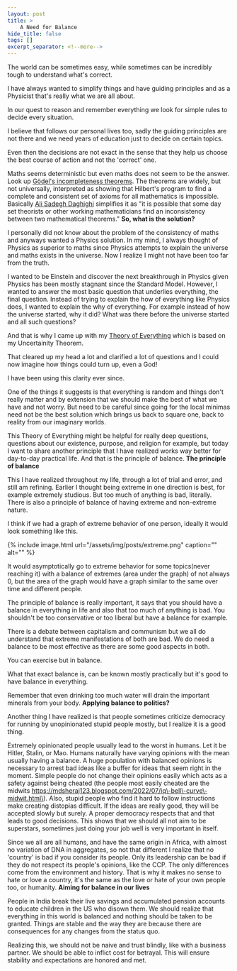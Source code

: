 ```yaml
---
layout: post
title: >
    A Need for Balance
hide_title: false
tags: []
excerpt_separator: <!--more-->
---
```

The world can be sometimes easy, while sometimes can be incredibly tough to understand what's correct.

I have always wanted to simplify things and have guiding principles and as a Physicist that's really what we are all about.

In our quest to reason and remember everything we look for simple rules to decide every situation.

I believe that follows our personal lives too, sadly the guiding principles are not there and we need years of education just to decide on certain topics.

Even then the decisions are not exact in the sense that they help us choose the best course of action and not the 'correct' one.

Maths seems deterministic but even maths does not seem to be the answer. Look up [Gödel's incompleteness theorems](https://en.wikipedia.org/wiki/G%C3%B6del%27s_incompleteness_theorems). The theorems are widely, but not universally, interpreted as showing that Hilbert's program to find a complete and consistent set of axioms for all mathematics is impossible. Basically [Ali Sadegh Daghighi](https://www.researchgate.net/post/What_happens_if_mathematics_is_inconsistent%20%20) simplifies it as "it is possible that some day set theorists or other working mathematicians find an inconsistency between two mathematical theorems."
**So, what is the solution?**

I personally did not know about the problem of the consistency of maths and anyways wanted a Physics solution. In my mind, I always thought of Physics as superior to maths since Physics attempts to explain the universe and maths exists in the universe. Now I realize I might not have been too far from the truth.


I wanted to be Einstein and discover the next breakthrough in Physics given Physics has been mostly stagnant since the Standard Model. However, I wanted to answer the most basic question that underlies everything, the final question. Instead of trying to explain the how of everything like Physics does, I wanted to explain the why of everything. For example instead of how the universe started, why it did? What was there before the universe started and all such questions?


And that is why I came up with my [Theory of Everything](http://tinyurl.com/thetheoryofeverything) which is based on my Uncertainity Theorem.


That cleared up my head a lot and clarified a lot of questions and I could now imagine how things could turn up, even a God\!



I have been using this clarity ever since.


One of the things it suggests is that everything is random and things don't really matter and by extension that we should make the best of what we have and not worry. But need to be careful since going for the local minimas need not be the best solution which brings us back to square one, back to reality from our imaginary worlds.


This Theory of Everything might be helpful for really deep questions, questions about our existence, purpose, and religion for example, but today I want to share another principle that I have realized works way better for day\-to\-day practical life. And that is the principle of balance.
**The principle of balance**


This I have realized throughout my life, through a lot of trial and error, and still am refining. Earlier I thought being extreme in one direction is best, for example extremely studious. But too much of anything is bad, literally. There is also a principle of balance of having extreme and non\-extreme nature.


I think if we had a graph of extreme behavior of one person, ideally it would look something like this.

{% include image.html url="/assets/img/posts/extreme.png" caption="" alt="" %}

It would asymptotically go to extreme behavior for some topics\(never reaching it\) with a balance of extremes \(area under the graph\) of not always 0, but the area of the graph would have a graph similar to the same over time and different people.



The principle of balance is really important, it says that you should have a balance in everything in life and also that too much of anything is bad. You shouldn't be too conservative or too liberal but have a balance for example.

There is a debate between capitalism and communism but we all do understand that extreme manifestations of both are bad. We do need a balance to be most effective as there are some good aspects in both.



You can exercise but in balance.


What that exact balance is, can be known mostly practically but it's good to have balance in everything.


Remember that even drinking too much water will drain the important minerals from your body.
**Applying balance to politics?**

Another thing I have realized is that people sometimes criticize democracy for running by unopinionated stupid people mostly, but I realize it is a good thing.

Extremely opinionated people usually lead to the worst in humans. Let it be Hitler, Stalin, or Mao. Humans naturally have varying opinions with the mean usually having a balance. A huge population with balanced opinions is necessary to arrest bad ideas like a buffer for ideas that seem right in the moment. Simple people do not change their opinions easily which acts as a safety against being cheated \(the people most easily cheated are the midwits https://mdsheraj123.blogspot.com/2022/07/iq\-bell\-curve\-midwit.html\). Also, stupid people who find it hard to follow instructions make creating distopias difficult. If the ideas are really good, they will be accepted slowly but surely. A proper democracy respects that and that leads to good decisions. This shows that we should all not aim to be superstars, sometimes just doing your job well is very important in itself.


Since we all are all humans, and have the same origin in Africa, with almost no variation of DNA in aggregates, so not that different I realize that no 'country' is bad if you consider its people. Only its leadership can be bad if they do not respect its people's opinions, like the CCP. The only differences come from the environment and history. That is why it makes no sense to hate or love a country, it's the same as the love or hate of your own people too, or humanity.
**Aiming for balance in our lives**

People in India break their live savings and accumulated pension accounts to educate children in the US who disown them. We should realize that everything in this world is balanced and nothing should be taken to be granted. Things are stable and the way they are because there are consequences for any changes from the status quo.

Realizing this, we should not be naive and trust blindly, like with a business partner. We should be able to inflict cost for betrayal. This will ensure stability and expectations are honored and met.
